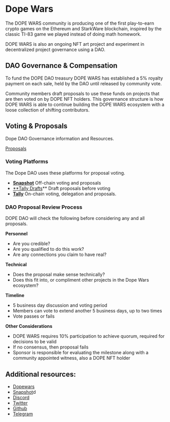 # Dope Wars

The DOPE WARS community is producing one of the first play-to-earn crypto games on the Ethereum and StarkWare blockchain, inspired by the classic TI-83 game we played instead of doing math homework.

DOPE WARS is also an ongoing NFT art project and experiment in decentralized project governance using a DAO.

## DAO Governance & Compensation

To fund the DOPE DAO treasury DOPE WARS has established a 5% royalty payment on each sale, held by the DAO until released by community vote.

Community members draft proposals to use these funds on projects that are then voted on by DOPE NFT holders. This governance structure is how DOPE WARS is able to continue building the DOPE WARS ecosystem with a loose collection of shifting contributors.

## Voting & Proposals

Dope DAO Governance information and Resources.

[Proposals](https://www.notion.so/626df3ff9e4d47da98ea23abc4b6e7a7)

### Voting **Platforms**

The Dope DAO uses these platforms for proposal voting.

- [**Snapshot**](https://snapshot.org/#/dopedao.eth) 
Off-chain voting and proposals
- [**Tally Drafts](https://drafts.withtally.com/org/dope-wars/)**
Draft proposals before voting
- [**Tally**](https://www.withtally.com/governance/dopewars)
On-chain voting, delegation and proposals.

### DAO Proposal Review Process

DOPE DAO will check the following before considering any and all proposals.

**Personnel**

- Are you credible?
- Are you qualified to do this work?
- Are any connections you claim to have real?

**Technical**

- Does the proposal make sense technically?
- Does this fit into, or compliment other projects in the Dope Wars ecosystem?

**Timeline**

- 5 business day discussion and voting period
- Members can vote to extend another 5 business days, up to two times
- Vote passes or fails

**Other Considerations**

- DOPE WARS requires 10% participation to achieve quorum, required for decisions to be valid
- If no consensus, then proposal fails
- Sponsor is responsible for evaluating the milestone along with a community appointed witness, also a DOPE NFT holder

## Additional resources: 

* [Dopewars](https://dopewars.gg/)
* [Snapshot](https://snapshot.org/#/dopedao.eth)d
* [Discord](https://discord.com/invite/VFbAX3JzPu)
* [Twitter](https://twitter.com/thedopewars?lang=en)
* [Github](https://github.com/dopedao)
* [Telegram](https://t.me/DopeWarsPaper)